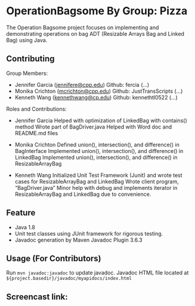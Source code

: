 # OperationBagsome By Group: Pizza
The Operation Bagsome project focuses on implementing and demonstrating operations on bag ADT (Resizable Arrays Bag and Linked Bag) using Java. 

## Contributing
Group Members: 
- Jennifer Garcia (jennifere@cpp.edu) Github: fercia (...)
- Monika Crichton (mcrichton@cpp.edu) Github: JustTransScripts (...)
- Kenneth Wang (kennethwang@cp.edu) Github: kennethtl0522 (...)

Roles and Contributions:

- Jennifer Garcia
Helped with optimization of LinkedBag  with contains() method 
Wrote part of BagDriver.java 
Helped with Word doc and README.md  files 

- Monika Crichton
Defined union(), intersection(), and difference() in BagInterface 
Implemented union(), intersection(), and difference() in LinkedBag 
Implemented union(), intersection(), and difference() in ResizableArrayBag 

- Kenneth Wang 
Initialized Unit Test Framework (Junit) and wrote test cases for ResizableArrayBag and LinkedBag 
Wrote client program, “BagDriver.java” 
Minor help with debug and implements iterator in ResizableArrayBag and LinkedBag due to convenience. 

## Feature
- Java 1.8
- Unit test classes using JUnit framework for rigorous testing.
- Javadoc generation by Maven Javadoc Plugin 3.6.3

## Usage (For Contributors)
Run ```mvn javadoc:javadoc``` to update javadoc.
Javadoc HTML file located at ```${project.basedir}/javadoc/myapidocs/index.html```

## Screencast link: 


